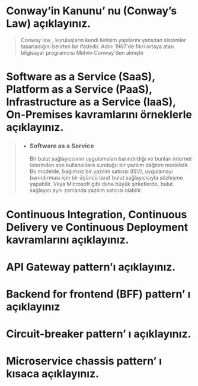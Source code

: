 # Conway’in Kanunu’ nu (Conway’s Law) açıklayınız.
> Conway law , kuruluşların kendi iletişim yapılarını yansıtan sistemler tasarladığını belirten bir ifadedir. Adını 1967'de fikri ortaya atan bilgisayar programcısı Melvin Conway'den almıştır

# Software as a Service (SaaS), Platform as a Service (PaaS), Infrastructure as a Service (IaaS), On-Premises kavramlarını örneklerle açıklayınız.

> - ### Software as a Service
>   Bir bulut sağlayıcısının uygulamaları barındırdığı ve bunları internet üzerinden son kullanıcılara sunduğu bir yazılım dağıtım modelidir. Bu modelde, bağımsız bir yazılım satıcısı (ISV), uygulamayı barındırması için bir üçüncü taraf bulut sağlayıcısıyla sözleşme yapabilir. Veya Microsoft gibi daha büyük şirketlerde, bulut sağlayıcı aynı zamanda yazılım satıcısı olabilir. 

# Continuous Integration, Continuous Delivery ve Continuous Deployment kavramlarını açıklayınız.

# API Gateway pattern’ı açıklayınız.

# Backend for frontend (BFF) pattern’ ı açıklayınız

# Circuit-breaker pattern’ ı açıklayınız.

# Microservice chassis pattern’ ı kısaca açıklayınız.